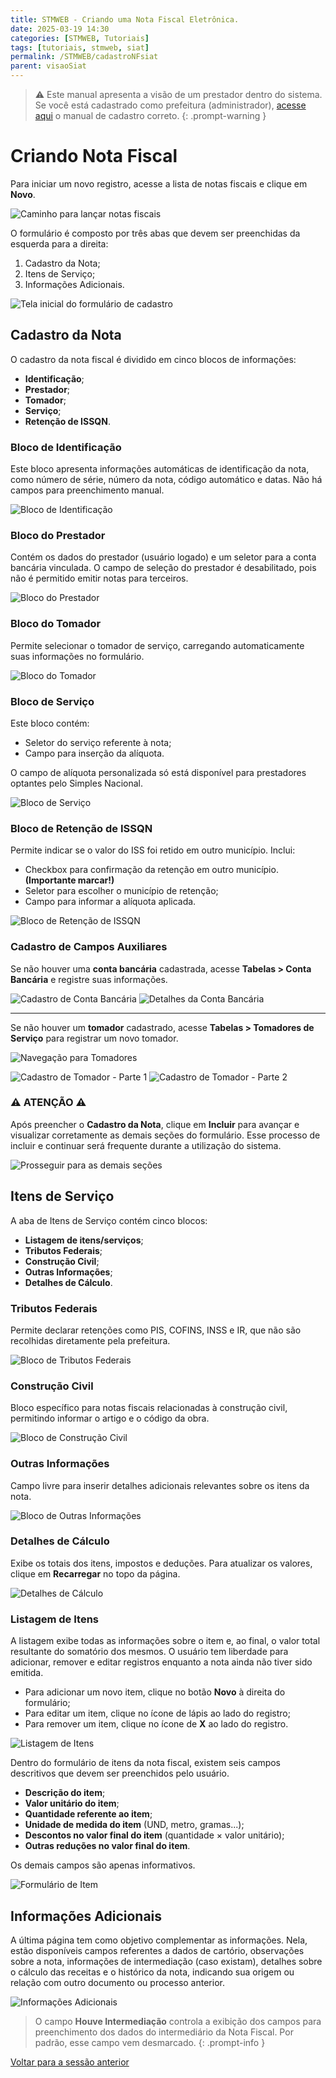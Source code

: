 ```yaml
---
title: STMWEB - Criando uma Nota Fiscal Eletrônica.
date: 2025-03-19 14:30
categories: [STMWEB, Tutoriais]
tags: [tutoriais, stmweb, siat]
permalink: /STMWEB/cadastroNFsiat
parent: visaoSiat
---
```


> ⚠️ Este manual apresenta a visão de um prestador dentro do sistema. Se você está cadastrado como prefeitura (administrador), [acesse aqui](/STMWEB/visaoStm) o manual de cadastro correto.
{: .prompt-warning }

# Criando Nota Fiscal

Para iniciar um novo registro, acesse a lista de notas fiscais e clique em **Novo**.

![Caminho para lançar notas fiscais](/assets/img/stm/cadastro-nf-siat/nf-siat1.png)

O formulário é composto por três abas que devem ser preenchidas da esquerda para a direita:
1. Cadastro da Nota;
2. Itens de Serviço;
3. Informações Adicionais.

![Tela inicial do formulário de cadastro](/assets/img/stm/cadastro-nf-siat/nf-siat2.png)

## Cadastro da Nota

O cadastro da nota fiscal é dividido em cinco blocos de informações:
- **Identificação**;
- **Prestador**;
- **Tomador**;
- **Serviço**;
- **Retenção de ISSQN**.

### Bloco de Identificação

Este bloco apresenta informações automáticas de identificação da nota, como número de série, número da nota, código automático e datas. Não há campos para preenchimento manual.

![Bloco de Identificação](/assets/img/stm/cadastro-nf-siat/nf-siat3.png)

### Bloco do Prestador

Contém os dados do prestador (usuário logado) e um seletor para a conta bancária vinculada. O campo de seleção do prestador é desabilitado, pois não é permitido emitir notas para terceiros.

![Bloco do Prestador](/assets/img/stm/cadastro-nf-siat/nf-siat4.png)

### Bloco do Tomador

Permite selecionar o tomador de serviço, carregando automaticamente suas informações no formulário.

![Bloco do Tomador](/assets/img/stm/cadastro-nf-siat/nf-siat5.png)

### Bloco de Serviço

Este bloco contém:
- Seletor do serviço referente à nota;
- Campo para inserção da alíquota.

O campo de alíquota personalizada só está disponível para prestadores optantes pelo Simples Nacional.

![Bloco de Serviço](/assets/img/stm/cadastro-nf-siat/nf-siat6.png)

### Bloco de Retenção de ISSQN

Permite indicar se o valor do ISS foi retido em outro município. Inclui:
- Checkbox para confirmação da retenção em outro município. **(Importante marcar!)**
- Seletor para escolher o município de retenção;
- Campo para informar a alíquota aplicada.

![Bloco de Retenção de ISSQN](/assets/img/stm/cadastro-nf-siat/nf-siat7.png)

### Cadastro de Campos Auxiliares

Se não houver uma **conta bancária** cadastrada, acesse **Tabelas > Conta Bancária** e registre suas informações.

![Cadastro de Conta Bancária](/assets/img/stm/cadastro-nf-siat/nf-siat8.png) ![Detalhes da Conta Bancária](/assets/img/stm/cadastro-nf-siat/nf-siat9.png)

---

Se não houver um **tomador** cadastrado, acesse **Tabelas > Tomadores de Serviço** para registrar um novo tomador.

![Navegação para Tomadores](/assets/img/stm/cadastro-nf-siat/nf-siat10.png)

![Cadastro de Tomador - Parte 1](/assets/img/stm/cadastro-nf-siat/nf-siat11.png) ![Cadastro de Tomador - Parte 2](/assets/img/stm/cadastro-nf-siat/nf-siat12.png)

### ⚠️ ATENÇÃO ⚠️

Após preencher o **Cadastro da Nota**, clique em **Incluir** para avançar e visualizar corretamente as demais seções do formulário. Esse processo de incluir e continuar será frequente durante a utilização do sistema.

![Prosseguir para as demais seções](/assets/img/stm/cadastro-nf-siat/nf-siat13.png)

## Itens de Serviço

A aba de Itens de Serviço contém cinco blocos:
- **Listagem de itens/serviços**;
- **Tributos Federais**;
- **Construção Civil**;
- **Outras Informações**;
- **Detalhes de Cálculo**.

### Tributos Federais

Permite declarar retenções como PIS, COFINS, INSS e IR, que não são recolhidas diretamente pela prefeitura.

![Bloco de Tributos Federais](/assets/img/stm/cadastro-nf-siat/nf-siat14.png)

### Construção Civil

Bloco específico para notas fiscais relacionadas à construção civil, permitindo informar o artigo e o código da obra.

![Bloco de Construção Civil](/assets/img/stm/cadastro-nf-siat/nf-siat15.png)

### Outras Informações

Campo livre para inserir detalhes adicionais relevantes sobre os itens da nota.

![Bloco de Outras Informações](/assets/img/stm/cadastro-nf-siat/nf-siat16.png)

### Detalhes de Cálculo

Exibe os totais dos itens, impostos e deduções. Para atualizar os valores, clique em **Recarregar** no topo da página.

![Detalhes de Cálculo](/assets/img/stm/cadastro-nf-siat/nf-siat17.png)

### Listagem de Itens  

A listagem exibe todas as informações sobre o item e, ao final, o valor total resultante do somatório dos mesmos. O usuário tem liberdade para adicionar, remover e editar registros enquanto a nota ainda não tiver sido emitida.  

- Para adicionar um novo item, clique no botão **Novo** à direita do formulário;  
- Para editar um item, clique no ícone de lápis ao lado do registro;  
- Para remover um item, clique no ícone de **X** ao lado do registro.  

![Listagem de Itens](/assets/img/stm/cadastro-nf-siat/nf-siat18.png)

Dentro do formulário de itens da nota fiscal, existem seis campos descritivos que devem ser preenchidos pelo usuário.  

- **Descrição do item**;
- **Valor unitário do item**;
- **Quantidade referente ao item**;
- **Unidade de medida do item** (UND, metro, gramas...);
- **Descontos no valor final do item** (quantidade × valor unitário);
- **Outras reduções no valor final do item**.

Os demais campos são apenas informativos.

![Formulário de Item](/assets/img/stm/cadastro-nf-siat/nf-siat19.png)

## Informações Adicionais

A última página tem como objetivo complementar as informações. Nela, estão disponíveis campos referentes a dados de cartório, observações sobre a nota, informações de intermediação (caso existam), detalhes sobre o cálculo das receitas e o histórico da nota, indicando sua origem ou relação com outro documento ou processo anterior.

![Informações Adicionais](/assets/img/stm/cadastro-nf-siat/nf-siat20.png)

> O campo **Houve Intermediação** controla a exibição dos campos para preenchimento dos dados do intermediário da Nota Fiscal. Por padrão, esse campo vem desmarcado.
{: .prompt-info }

[Voltar para a sessão anterior](/STMWEB/visaoSiat)
